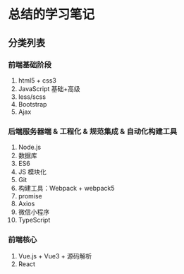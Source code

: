 # 总结的学习笔记
## 分类列表
### 前端基础阶段

1. html5 + css3 
2. JavaScript 基础+高级
3. less/scss
4. Bootstrap
5. Ajax

### 后端服务器端 & 工程化 & 规范集成 & 自动化构建工具

1. Node.js
2. 数据库
3. ES6
4. JS 模块化
5. Git
6. 构建工具：Webpack + webpack5
7. promise
8. Axios
9. 微信小程序
10. TypeScript 


### 前端核心
1. Vue.js + Vue3 + 源码解析
2. React





